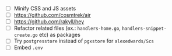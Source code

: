 - [ ] Minify CSS and JS assets
- [ ] https://github.com/cosmtrek/air
- [ ] https://github.com/rakyll/hey
- [ ] Refactor related files (ex.: `handlers-home.go`, `handlers-snippet-create.go` etc) as packages
- [ ] Try `postgresstore` instead of `pgxstore` for `alexedwards/Scs`
- [ ] Embed `.env`
